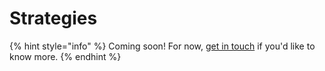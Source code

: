 # Strategies

{% hint style="info" %}
Coming soon! For now, [get in touch](mailto:joe@oa.works) if you'd like to know more.
{% endhint %}
